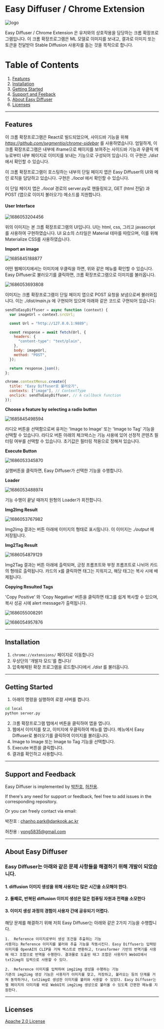 # Easy Diffuser / Chrome Extension

![logo](https://github.com/Easy-Diffuser/Service/raw/main/imgs/logo.jfif)

Easy Diffuser / Chrome Extension 은 유저와의 상호작용을 담당하는 크롬 확장프로그램입니다. 이 크롬 확장프로그램은 ML 모델로 이미지를 보내고, 결과로 이미지 또는 토큰을 전달받아 Stable Diffusion 사용자를 돕는 것을 목적으로 합니다.

# Table of Contents

1. [Features](#features)
2. [Installation](#installation)
3. [Getting Started](#getting-started)
4. [Support and Feeback](#support-and-feedback)
5. [About Easy Diffuser](#about-easy-diffuser)
6. [Licenses](#licensed)

---

## Features

이 크롬 확장프로그램은 React로 빌드되었으며, 사이드바 기능을 위해 *https://github.com/segmentio/chrome-sidebar* 를 사용하였습니다. 엄밀하게, 이 크롬 확장프로그램은 내부에 iframe으로 페이지를 보여주는 사이드바 기능과 우클릭 메뉴로부터 내부 페이지로 이미지를 보내는 기능으로 구성되어 있습니다. 이 구현은 _./dist_ 에서 확인할 수 있습니다.

이 크롬 확장프로그램이 호스팅하는 내부의 단일 페이지 앱은 Easy Diffuser의 UI와 메인 로직을 담당하고 있습니다. 구현은 _./local_ 에서 확인할 수 있습니다.

이 단일 페이지 앱은 _./local_ 경로의 server.py로 핸들링되고, GET (html 전달) 과 POST (앱으로 이미지 불러오기) 메소드를 지원합니다.

#### User Interface

![1686053204456](image/README/1686053204456.png)

위의 이미지는 본 크롬 확장프로그램의 UI입니다. UI는 html, css, 그리고 javascript를 사용하여 구현하였습니다. UI 요소의 스타일은 Material 테마를 따랐으며, 이를 위해 Materialize CSS를 사용하였습니다.

**Import an image**

![1685845188877](image/README/1685845188877.png)

어떤 웹페이지에서는 이미지에 우클릭을 하면, 위와 같은 메뉴를 확인할 수 있습니다. Easy Diffuser로 불러오기를 클릭하면, 크롬 확장프로그램으로 이미지를 불러옵니다.

![1686053693808](image/README/1686053693808.png)

이미지는 크롬 확장프로그램이 단일 페이지 앱으로 POST 요청을 보냄으로써 불러와집니다. 이는 _./dist/main.js_ 에 구현되어 있으며 아래와 같은 코드로 구현되어 있습니다:

```javascript
sendToEasyDiffuser = async function (context) {
  var imageUrl = context.srcUrl;

  const Url = "http://127.0.0.1:9889";

  const response = await fetch(Url, {
    headers: {
      "content-type": "text/plain",
    },
    body: imageUrl,
    method: "POST",
  });

  return response.json();
};

chrome.contextMenus.create({
  title: "Easy Diffuser로 불러오기",
  contexts: ["image"], // ContextType
  onclick: sendToEasyDiffuser, // A callback function
});
```

**Choose a feature by selecting a radio button**

![1685845498594](image/README/1685845498594.png)

라디오 버튼을 선택함으로써 유저는 'Image to Image' 또는 'Image to Tag' 기능을 선택할 수 있습니다. 라디오 버튼 아래의 체크박스는 기능 사용에 있어 선정적 콘텐츠 필터링 여부를 선택할 수 있습니다. 초기값은 필터링 적용으로 정해져 있습니다.

**Execute Button**

![1686053345870](image/README/1686053345870.png)

실행버튼을 클릭하면, Easy Diffuser가 선택한 기능을 수행합니다.

**Loader**

![1686053488974](image/README/1686053488974.png)

기능 수행이 끝날 때까지 원형의 Loader가 회전합니다.

**Img2Img Result**

![1686053767982](image/README/1686053767982.png)

Img2Img 결과는 버튼 아래에 이미지의 형태로 표시됩니다. 이 이미지는 _./output_ 에 저장됩니다.

**Img2Tag Result**

![1686054879129](image/README/1686054879129.png)

Img2Tag 결과는 버튼 아래에 출력되며, 긍정 프롬프트와 부정 프롬프트로 나뉘어 카드의 형태로 출력됩니다. 카드의 x를 클릭하면 태그는 지워지고, 해당 태그는 복사 시에 배제됩니다.

**Copying Resulted Tags**

'Copy Positive' 와 'Copy Negative' 버튼을 클릭하면 태그를 쉽게 복사할 수 있으며, 복사 성공 시에 alert message가 출력됩니다.

![1686055008291](image/README/1686055008291.png)

![1686054957876](image/README/1686054957876.png)

---

## Installation

1. `chrome://extensions/` 페이지로 이동합니다
2. 우상단의 '개발자 모드'를 켭니다/
3. 압축해제된 확장 프로그램을 로드합니다에서 _./dist_ 를 불러옵니다.

---

## Getting Started

1. 아래의 명령을 실행하여 로컬 서버를 켭니다.

```bash
cd local
python server.py
```

2. 크롬 확장프로그램 탭에서 버튼을 클릭하여 앱을 엽니다.
3. 웹에서 이미지를 찾고, 이미지에 우클릭하여 메뉴를 엽니다. 메뉴에서 Easy Diffuser로 불러오기를 클릭하여 이미지를 불러옵니다.
4. Image to Image 또는 Image to Tag 기능을 선택합니다.
5. Execute 버튼을 클릭합니다.
6. 결과를 확인하고 사용합니다.

---

## Support and Feedback

Easy Diffuser is implemented by [박찬호](https://github.com/charlieppark), [허찬용](https://github.com/H-ChanY).

If there's any need for support or feedback, feel free to add issues in the corresponding repository.

Or you can freely contact via email:

박찬호 : chanho.park@dankook.ac.kr

허찬용 : yong5835@gmail.com

---

## About Easy Diffuser

### Easy Diffuser는 아래와 같은 문제 사항들을 해결하기 위해 개발이 되었습니다.

#### 1. diffusion 이미지 생성을 위해 사용자는 많은 시간을 소모해야 한다.

#### 2. 둘째로, 반복된 diffusion 이미지 생성은 많은 컴퓨팅 자원과 전력을 소모한다

#### 3. 이미지 생성 과정의 경험이 사용자 간에 공유되기 어렵다.

해당 문제를 해결하기 위해 저희 Easy Diffuser는 아래와 같은 2가지 기능을 수행합니다.

    1.	Reference 이미지로부터 생성 조건을 추출하는 기능
    사용자는 Reference 이미지를 불러와 추출 기능을 작동시킨다. Easy Diffuser는 입력된 이미지를 OpenAI의 CLIP을 거쳐 텍스트로 변환하고, transformer 기반의 번역기를 사용해 태그 조합으로 번역을 수행한다. 결과물로 도출된 태그 조합은 사용자가 WebUI에서 txt2img의 입력으로 사용할 수 있다.

    2.	Reference 이미지를 입력하여 img2img 생성을 수행하는 기능
    기존의 img2img 생성 기능은 사용자가 이미지를 찾고, 저장하고, 불러오는 등의 단계를 거쳐 동작하거나, txt2img로 생성한 이미지를 불러와 사용할 수 있었다. Easy Diffuser는 웹 페이지의 이미지를 바로 WebUI의 img2img 생성으로 불러올 수 있도록 간편한 메뉴를 지원한다.

---

## Licenses

[Apache 2.0 License](./LICENSE)
